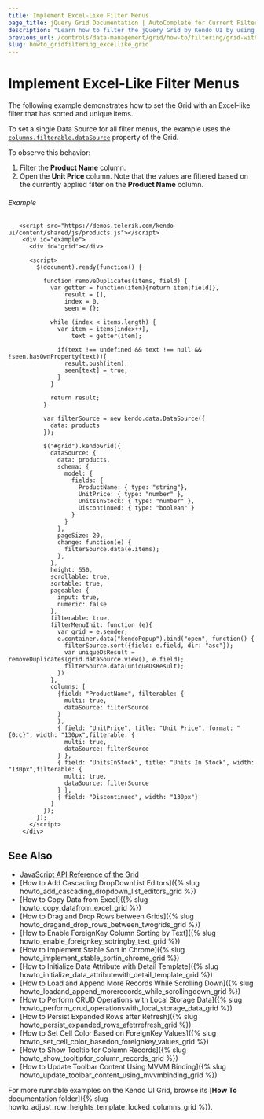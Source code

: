 ```yaml
---
title: Implement Excel-Like Filter Menus
page_title: jQuery Grid Documentation | AutoComplete for Current Filter | Kendo UI
description: "Learn how to filter the jQuery Grid by Kendo UI by using AutoComplete and by showing results from the current Grid filter."
previous_url: /controls/data-management/grid/how-to/filtering/grid-with-excel-like-filter
slug: howto_gridfiltering_excellike_grid
---
```


# Implement Excel-Like Filter Menus

The following example demonstrates how to set the Grid with an Excel-like filter that has sorted and unique items.

To set a single Data Source for all filter menus, the example uses the [`columns.filterable.dataSource`](/api/javascript/ui/grid/configuration/columns.filterable.datasource) property of the Grid.

To observe this behavior:

1. Filter the **Product Name** column.
2. Open the **Unit Price** column. Note that the values are filtered based on the currently applied filter on the **Product Name** column.

###### Example

```dojo
   <script src="https://demos.telerik.com/kendo-ui/content/shared/js/products.js"></script>
    <div id="example">
      <div id="grid"></div>

      <script>
        $(document).ready(function() {

          function removeDuplicates(items, field) {
            var getter = function(item){return item[field]},
                result = [],
                index = 0,
                seen = {};

            while (index < items.length) {
              var item = items[index++],
                  text = getter(item);

              if(text !== undefined && text !== null && !seen.hasOwnProperty(text)){
                result.push(item);
                seen[text] = true;
              }
            }

            return result;
          }

          var filterSource = new kendo.data.DataSource({
            data: products
          });

          $("#grid").kendoGrid({
            dataSource: {
              data: products,
              schema: {
                model: {
                  fields: {
                    ProductName: { type: "string"},
                    UnitPrice: { type: "number" },
                    UnitsInStock: { type: "number" },
                    Discontinued: { type: "boolean" }
                  }
                }
              },
              pageSize: 20,
              change: function(e) {
                filterSource.data(e.items);
              },
            },
            height: 550,
            scrollable: true,
            sortable: true,
            pageable: {
              input: true,
              numeric: false
            },
            filterable: true,
            filterMenuInit: function (e){
              var grid = e.sender;
              e.container.data("kendoPopup").bind("open", function() {
                filterSource.sort({field: e.field, dir: "asc"});
                var uniqueDsResult = removeDuplicates(grid.dataSource.view(), e.field);
                filterSource.data(uniqueDsResult);
              })
            },
            columns: [
              {field: "ProductName", filterable: {
                multi: true,
                dataSource: filterSource
              }
              },
              { field: "UnitPrice", title: "Unit Price", format: "{0:c}", width: "130px",filterable: {
                multi: true,
                dataSource: filterSource
              } },
              { field: "UnitsInStock", title: "Units In Stock", width: "130px",filterable: {
                multi: true,
                dataSource: filterSource
              } },
              { field: "Discontinued", width: "130px"}
            ]
          });
        });
      </script>
    </div>
```

## See Also

* [JavaScript API Reference of the Grid](/api/javascript/ui/grid)
* [How to Add Cascading DropDownList Editors]({% slug howto_add_cascading_dropdown_list_editors_grid %})
* [How to Copy Data from Excel]({% slug howto_copy_datafrom_excel_grid %})
* [How to Drag and Drop Rows between Grids]({% slug howto_dragand_drop_rows_between_twogrids_grid %})
* [How to Enable ForeignKey Column Sorting by Text]({% slug howto_enable_foreignkey_sotringby_text_grid %})
* [How to Implement Stable Sort in Chrome]({% slug howto_implement_stable_sortin_chrome_grid %})
* [How to Initialize Data Attribute with Detail Template]({% slug howto_initialize_data_attributewith_detail_template_grid %})
* [How to Load and Append More Records While Scrolling Down]({% slug howto_loadand_append_morerecords_while_scrollingdown_grid %})
* [How to Perform CRUD Operations with Local Storage Data]({% slug howto_perform_crud_operationswith_local_storage_data_grid %})
* [How to Persist Expanded Rows after Refresh]({% slug howto_persist_expanded_rows_afetrrefresh_grid %})
* [How to Set Cell Color Based on ForeignKey Values]({% slug howto_set_cell_color_basedon_foreignkey_values_grid %})
* [How to Show Tooltip for Column Records]({% slug howto_show_tooltipfor_column_records_grid %})
* [How to Update Toolbar Content Using MVVM Binding]({% slug howto_update_toolbar_content_using_mvvmbinding_grid %})

For more runnable examples on the Kendo UI Grid, browse its [**How To** documentation folder]({% slug howto_adjust_row_heights_template_locked_columns_grid %}).
